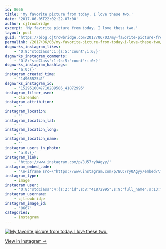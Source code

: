 ```yaml
---
id: 8666
title: 'My favorite picture from today. I love these two.'
date: '2017-06-03T22:02:22-07:00'
author: cjtrowbridge
excerpt: 'My favorite picture from today. I love these two.'
layout: post
guid: 'https://blog.cjtrowbridge.com/2017/06/03/my-favorite-picture-from-today-i-love-these-two/'
permalink: /2017/06/03/my-favorite-picture-from-today-i-love-these-two/
dsgnwrks_instagram_likes:
    - 'O:8:"stdClass":1:{s:5:"count";i:6;}'
dsgnwrks_instagram_comments:
    - 'O:8:"stdClass":1:{s:5:"count";i:0;}'
dsgnwrks_instagram_hashtags:
    - 'a:0:{}'
instagram_created_time:
    - '1496552542'
dsgnwrks_instagram_id:
    - '1529516042710289586_41872995'
instagram_filter_used:
    - Clarendon
instagram_attribution:
    - ''
instagram_location:
    - ''
instagram_location_lat:
    - ''
instagram_location_long:
    - ''
instagram_location_name:
    - ''
instagram_users_in_photo:
    - 'a:0:{}'
instagram_link:
    - 'https://www.instagram.com/p/BU57ry0Agyy/'
instagram_embed_code:
    - "\n<iframe src=\"https://www.instagram.com/p/BU57ry0Agyy/embed/\" width=\"612\" height=\"710\" frameborder=\"0\" scrolling=\"no\" allowtransparency=\"true\" class=\"insta-image-embed\"></iframe>\n"
instagram_type:
    - image
instagram_user:
    - 'O:8:"stdClass":4:{s:2:"id";s:8:"41872995";s:9:"full_name";s:13:"CJ Trowbridge";s:15:"profile_picture";s:96:"https://scontent.cdninstagram.com/t51.2885-19/s150x150/13724650_1188772791164794_142557231_a.jpg";s:8:"username";s:12:"cjtrowbridge";}'
instagram_username:
    - cjtrowbridge
instagram_image_id:
    - '8667'
categories:
    - Instagram
---
```


[![My favorite picture from today. I love these two.](https://blog.cjtrowbridge.com/wp-content/uploads/2017/06/1496552542-1-1.jpg)](https://www.instagram.com/p/BU57ry0Agyy/)

[View in Instagram ⇒](https://www.instagram.com/p/BU57ry0Agyy/)